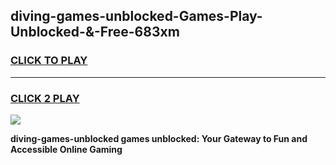 
## diving-games-unblocked-Games-Play-Unblocked-&-Free-683xm
<h3>
<a href="https://premium76.site?title=diving-games-unblocked&ref=24A">CLICK TO PLAY</a></h3>
<hr>

<h3>
<a href="https://premium76.site?title=diving-games-unblocked&ref=24A">CLICK 2 PLAY</a>
  
</h3>

<a href="https://premium76.site?title=diving-games-unblocked&ref=24A"><img src="https://clearcache.store/games.png"></a>


**diving-games-unblocked games unblocked: Your Gateway to Fun and Accessible Online Gaming**
